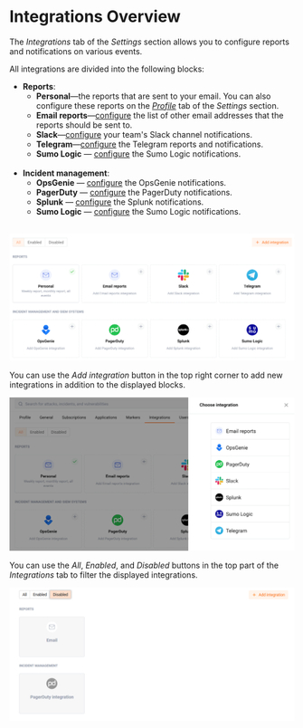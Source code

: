 [integration-pane-img]:         ../../../../../images/en/user-guides/cloud-ui/settings/integration-pane.png
[add-integration-img]:          ../../../../../images/en/user-guides/cloud-ui/settings/add-integration-button.png
[disable-button]:               ../../../../../images/en/user-guides/cloud-ui/settings/disable-button.png

[email-notifications]:          ./email.md
[slack-notifications]:          ./slack.md
[telegram-notifications]:       ./telegram.md
[opsgenie-notifications]:       ./opsgenie.md
[pagerduty-notifications]:      ./pagerduty.md
[splunk-notifications]:         ./splunk.md
[sumologic-notifications]:      ./sumologic.md
[account]:                      ../account.md


#   Integrations Overview

The *Integrations* tab of the *Settings* section allows you to configure reports and notifications on various events.

All integrations are divided into the following blocks:
*   **Reports**:
    *   **Personal**—the reports that are sent to your email. You can also configure these reports on the [*Profile*][account] tab of the *Settings* section.
    *   **Email reports**—[configure][email-notifications] the list of other email addresses that the reports should be sent to.
    *   **Slack**—[configure][slack-notifications] your team's Slack channel notifications.
    *   **Telegram**—[configure][telegram-notifications] the Telegram reports and notifications.
    *   **Sumo Logic** — [configure][sumologic-notifications] the Sumo Logic notifications.
<br><br>
*   **Incident management**:
    *   **OpsGenie** — [configure][opsgenie-notifications] the OpsGenie notifications.
    *   **PagerDuty** — [configure][pagerduty-notifications] the PagerDuty notifications.
    *   **Splunk** — [configure][splunk-notifications] the Splunk notifications.
    *   **Sumo Logic** — [configure][sumologic-notifications] the Sumo Logic notifications.
<br><br>

![Integrations Overview][integration-pane-img]

You can use the *Add integration* button in the top right corner to add new integrations in addition to the displayed blocks.

![Adding Integrations][add-integration-img]

You can use the *All*, *Enabled*, and *Disabled* buttons in the top part of the *Integrations* tab to filter the displayed integrations.

![Filtering Integrations][disable-button]